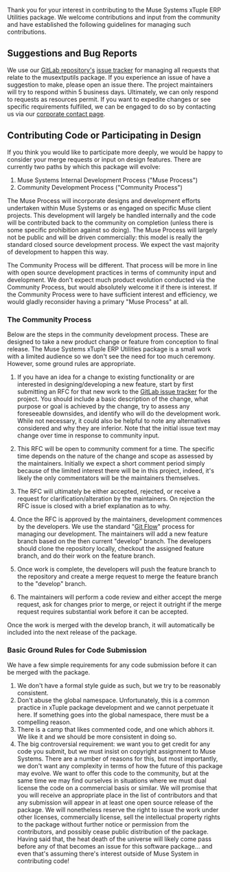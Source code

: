 Thank you for your interest in contributing to the Muse Systems xTuple ERP Utilities package.  We welcome contributions and input from the community and have established the following guidelines for managing such contributions.

Suggestions and Bug Reports
---------------------------
We use our <a href="https://gitlab.com/musesystems/musextputils" target="_blank">GitLab repository's</a> <a href="https://gitlab.com/musesystems-incubator/musextputils/issues" target="_blank">issue tracker</a> for managing all requests that relate to the musextputils package.  If you experience an issue of have a suggestion to make, please open an issue there.  The project maintainers will try to respond within 5 business days.  Ultimately, we can only respond to requests as resources permit.  If you want to expedite changes or see specific requirements fulfilled, we can be engaged to do so by contacting us via our <a href="https://muse.systems/contact/" target="_blank">corporate contact page</a>.

Contributing Code or Participating in Design
---------------------------------------------
If you think you would like to participate more deeply, we would be happy to consider your merge requests or input on design features.  There are currently two paths by which this package will evolve:

1) Muse Systems Internal Development Process ("Muse Process")
2) Community Development Process ("Community Process")

The Muse Process will incorporate designs and development efforts undertaken within Muse Systems or as engaged on specific Muse client projects.  This development will largely be handled internally and the code will be contributed back to the community on completion (unless there is some specific prohibition against so doing).  The Muse Process will largely not be public and will be driven commercially: this model is really the standard closed source development process.  We expect the vast majority of development to happen this way.

The Community Process will be different.  That process will be more in line with open source development practices in terms of community input and development.  We don't expect much product evolution conducted via the Community Process, but would absolutely welcome it if there is interest.  If the Community Process were to have sufficient interest and efficiency, we would gladly reconsider having a primary "Muse Process" at all.

### The Community Process
Below are the steps in the community development process.  These are designed to take a new product change or feature from conception to final release.  The Muse Systems xTuple ERP Utilities package is a small work with a limited audience so we don't see the need for too much ceremony.  However, some ground rules are appropriate.

1) If you have an idea for a change to existing functionality or are interested in designing/developing a new feature, start by first submitting an RFC for that new work to the <a href="https://gitlab.com/musesystems-incubator/musextputils/issues" target="_blank">GitLab issue tracker</a> for the project.  You should include a basic description of the change, what purpose or goal is achieved by the change, try to assess any foreseeable downsides, and identify who will do the development work.  While not necessary, it could also be helpful to note any alternatives considered and why they are inferior.  Note that the initial issue text may change over time in response to community input.

2) This RFC will be open to community comment for a time.  The specific time depends on the nature of the change and scope as assessed by the maintainers.  Initially we expect a short comment period simply because of the limited interest there will be in this project, indeed, it's likely the only commentators will be the maintainers themselves.

3) The RFC will ultimately be either accepted, rejected, or receive a request for clarification/alteration by the maintainers.  On rejection the RFC issue is closed with a brief explanation as to why.

4) Once the RFC is approved by the maintainers, development commences by the developers.  We use the standard "<a href="https://www.atlassian.com/git/tutorials/comparing-workflows#gitflow-workflow" target="_blank">Git Flow</a>" process for managing our development.  The maintainers will add a new feature branch based on the then current "develop" branch.  The developers should clone the repository locally, checkout the assigned feature branch, and do their work on the feature branch.

5) Once work is complete, the developers will push the feature branch to the repository and create a merge request to merge the feature branch to the "develop" branch.

6) The maintainers will perform a code review and either accept the merge request, ask for changes prior to merge, or reject it outright if the merge request requires substantial work before it can be accepted.

Once the work is merged with the develop branch, it will automatically be included into the next release of the package.

### Basic Ground Rules for Code Submission
We have a few simple requirements for any code submission before it can be merged with the package.

1) We don't have a formal style guide as such, but we try to be reasonably consistent.
2) Don't abuse the global namespace.  Unfortunately, this is a common practice in xTuple package development and we cannot perpetuate it here.  If something goes into the global namespace, there must be a compelling reason.
3) There is a camp that likes commented code, and one which abhors it.  We like it and we should be more consistent in doing so.
4) The big controversial requirement: we want you to get credit for any code you submit, but we must insist on copyright assignment to Muse Systems.  There are a number of reasons for this, but most importantly, we don't want any complexity in terms of how the future of this package may evolve.  We want to offer this code to the community, but at the same time we may find ourselves in situations where we must dual license the code on a commercial basis or similar.  We will promise that you will receive an appropriate place in the list of contributors and that any submission will appear in at least one open source release of the package.  We will nonetheless reserve the right to issue the work under other licenses, commercially license, sell the intellectual property rights to the package without further notice or permission from the contributors, and possibly cease public distribution of the package.  Having said that, the heat death of the universe will likely come pass before any of that becomes an issue for this software package... and even that's assuming there's interest outside of Muse System in contributing code!   

